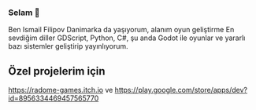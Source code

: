 ### Selam 👋

Ben Ismail Filipov Danimarka da yaşıyorum, alanım oyun geliştirme En sevdiğim diller GDScript, Python, C#, şu anda Godot ile oyunlar ve yararlı bazı sistemler geliştirip yayınlıyorum.

## Özel projelerim için
https://radome-games.itch.io ve https://play.google.com/store/apps/dev?id=8956334469457565770
